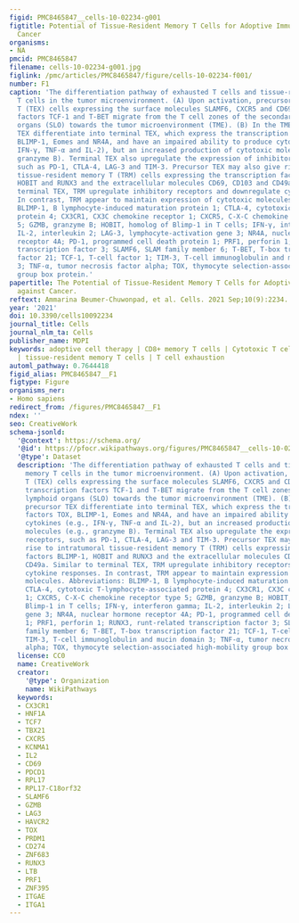 ```yaml
---
figid: PMC8465847__cells-10-02234-g001
figtitle: Potential of Tissue-Resident Memory T Cells for Adoptive Immunotherapy against
  Cancer
organisms:
- NA
pmcid: PMC8465847
filename: cells-10-02234-g001.jpg
figlink: /pmc/articles/PMC8465847/figure/cells-10-02234-f001/
number: F1
caption: 'The differentiation pathway of exhausted T cells and tissue-resident memory
  T cells in the tumor microenvironment. (A) Upon activation, precursor exhausted
  T (TEX) cells expressing the surface molecules SLAMF6, CXCR5 and CD69 and the transcription
  factors TCF-1 and T-BET migrate from the T cell zones of the secondary lymphoid
  organs (SLO) towards the tumor microenvironment (TME). (B) In the TME, precursor
  TEX differentiate into terminal TEX, which express the transcription factors TOX,
  BLIMP-1, Eomes and NR4A, and have an impaired ability to produce cytokines (e.g.,
  IFN-γ, TNF-α and IL-2), but an increased production of cytotoxic molecules (e.g.,
  granzyme B). Terminal TEX also upregulate the expression of inhibitory receptors,
  such as PD-1, CTLA-4, LAG-3 and TIM-3. Precursor TEX may also give rise to intratumoral
  tissue-resident memory T (TRM) cells expressing the transcription factors BLIMP-1,
  HOBIT and RUNX3 and the extracellular molecules CD69, CD103 and CD49a. Similar to
  terminal TEX, TRM upregulate inhibitory receptors and downregulate cytokine responses.
  In contrast, TRM appear to maintain expression of cytotoxic molecules. Abbreviations:
  BLIMP-1, B lymphocyte-induced maturation protein 1; CTLA-4, cytotoxic T-lymphocyte-associated
  protein 4; CX3CR1, CX3C chemokine receptor 1; CXCR5, C-X-C chemokine receptor type
  5; GZMB, granzyme B; HOBIT, homolog of Blimp-1 in T cells; IFN-γ, interferon gamma;
  IL-2, interleukin 2; LAG-3, lymphocyte-activation gene 3; NR4A, nuclear hormone
  receptor 4A; PD-1, programmed cell death protein 1; PRF1, perforin 1; RUNX3, runt-related
  transcription factor 3; SLAMF6, SLAM family member 6; T-BET, T-box transcription
  factor 21; TCF-1, T-cell factor 1; TIM-3, T-cell immunoglobulin and mucin domain
  3; TNF-α, tumor necrosis factor alpha; TOX, thymocyte selection-associated high-mobility
  group box protein.'
papertitle: The Potential of Tissue-Resident Memory T Cells for Adoptive Immunotherapy
  against Cancer.
reftext: Ammarina Beumer-Chuwonpad, et al. Cells. 2021 Sep;10(9):2234.
year: '2021'
doi: 10.3390/cells10092234
journal_title: Cells
journal_nlm_ta: Cells
publisher_name: MDPI
keywords: adoptive cell therapy | CD8+ memory T cells | Cytotoxic T cells | immunotherapy
  | tissue-resident memory T cells | T cell exhaustion
automl_pathway: 0.7644418
figid_alias: PMC8465847__F1
figtype: Figure
organisms_ner:
- Homo sapiens
redirect_from: /figures/PMC8465847__F1
ndex: ''
seo: CreativeWork
schema-jsonld:
  '@context': https://schema.org/
  '@id': https://pfocr.wikipathways.org/figures/PMC8465847__cells-10-02234-g001.html
  '@type': Dataset
  description: 'The differentiation pathway of exhausted T cells and tissue-resident
    memory T cells in the tumor microenvironment. (A) Upon activation, precursor exhausted
    T (TEX) cells expressing the surface molecules SLAMF6, CXCR5 and CD69 and the
    transcription factors TCF-1 and T-BET migrate from the T cell zones of the secondary
    lymphoid organs (SLO) towards the tumor microenvironment (TME). (B) In the TME,
    precursor TEX differentiate into terminal TEX, which express the transcription
    factors TOX, BLIMP-1, Eomes and NR4A, and have an impaired ability to produce
    cytokines (e.g., IFN-γ, TNF-α and IL-2), but an increased production of cytotoxic
    molecules (e.g., granzyme B). Terminal TEX also upregulate the expression of inhibitory
    receptors, such as PD-1, CTLA-4, LAG-3 and TIM-3. Precursor TEX may also give
    rise to intratumoral tissue-resident memory T (TRM) cells expressing the transcription
    factors BLIMP-1, HOBIT and RUNX3 and the extracellular molecules CD69, CD103 and
    CD49a. Similar to terminal TEX, TRM upregulate inhibitory receptors and downregulate
    cytokine responses. In contrast, TRM appear to maintain expression of cytotoxic
    molecules. Abbreviations: BLIMP-1, B lymphocyte-induced maturation protein 1;
    CTLA-4, cytotoxic T-lymphocyte-associated protein 4; CX3CR1, CX3C chemokine receptor
    1; CXCR5, C-X-C chemokine receptor type 5; GZMB, granzyme B; HOBIT, homolog of
    Blimp-1 in T cells; IFN-γ, interferon gamma; IL-2, interleukin 2; LAG-3, lymphocyte-activation
    gene 3; NR4A, nuclear hormone receptor 4A; PD-1, programmed cell death protein
    1; PRF1, perforin 1; RUNX3, runt-related transcription factor 3; SLAMF6, SLAM
    family member 6; T-BET, T-box transcription factor 21; TCF-1, T-cell factor 1;
    TIM-3, T-cell immunoglobulin and mucin domain 3; TNF-α, tumor necrosis factor
    alpha; TOX, thymocyte selection-associated high-mobility group box protein.'
  license: CC0
  name: CreativeWork
  creator:
    '@type': Organization
    name: WikiPathways
  keywords:
  - CX3CR1
  - HNF1A
  - TCF7
  - TBX21
  - CXCR5
  - KCNMA1
  - IL2
  - CD69
  - PDCD1
  - RPL17
  - RPL17-C18orf32
  - SLAMF6
  - GZMB
  - LAG3
  - HAVCR2
  - TOX
  - PRDM1
  - CD274
  - ZNF683
  - RUNX3
  - LTB
  - PRF1
  - ZNF395
  - ITGAE
  - ITGA1
---
```

